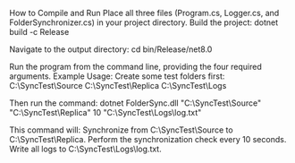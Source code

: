 How to Compile and Run
Place all three files (Program.cs, Logger.cs, and FolderSynchronizer.cs) in your project directory.
Build the project:
dotnet build -c Release

Navigate to the output directory:
cd bin/Release/net8.0  

Run the program from the command line, providing the four required arguments.
Example Usage:
Create some test folders first:
C:\SyncTest\Source
C:\SyncTest\Replica
C:\SyncTest\Logs

Then run the command:
dotnet FolderSync.dll "C:\SyncTest\Source" "C:\SyncTest\Replica" 10 "C:\SyncTest\Logs\log.txt"

This command will:
Synchronize from C:\SyncTest\Source to C:\SyncTest\Replica.
Perform the synchronization check every 10 seconds.
Write all logs to C:\SyncTest\Logs\log.txt.
